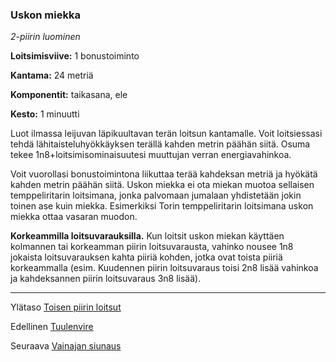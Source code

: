 ### Uskon miekka

*2-piirin luominen*

**Loitsimisviive:** 1 bonustoiminto

**Kantama:** 24 metriä

**Komponentit:** taikasana, ele

**Kesto:** 1 minuutti

Luot ilmassa leijuvan läpikuultavan terän loitsun kantamalle. Voit loitsiessasi tehdä lähitaisteluhyökkäyksen terällä kahden metrin päähän siitä. Osuma tekee 1n8+loitsimisominaisuutesi muuttujan verran energiavahinkoa.

Voit vuorollasi bonustoimintona liikuttaa terää kahdeksan metriä ja hyökätä kahden metrin päähän siitä. Uskon miekka ei ota miekan muotoa sellaisen temppeliritarin loitsimana, jonka palvomaan jumalaan yhdistetään jokin toinen ase kuin miekka. Esimerkiksi Torin temppeliritarin loitsimana uskon miekka ottaa vasaran muodon.

**Korkeammilla loitsuvarauksilla.** Kun loitsit uskon miekan käyttäen kolmannen tai korkeamman piirin loitsuvarausta, vahinko nousee 1n8 jokaista loitsuvarauksen kahta piiriä kohden, jotka ovat toista piiriä korkeammalla (esim. Kuudennen piirin loitsuvaraus toisi 2n8 lisää vahinkoa ja kahdeksannen piirin loitsuvaraus 3n8 lisää).

----

Ylätaso [Toisen piirin loitsut](2_piirin_loitsut)

Edellinen [Tuulenvire](Tuulenvire)

Seuraava [Vainajan siunaus](Vainajan_siunaus)
